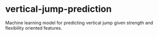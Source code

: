 # vertical-jump-prediction
Machine learning model for predicting vertical jump given strength and flexibility oriented features.
